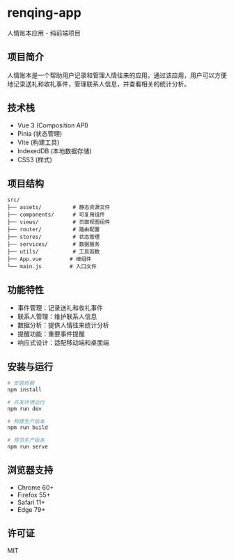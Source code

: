 # renqing-app
人情账本应用 - 纯前端项目

## 项目简介
人情账本是一个帮助用户记录和管理人情往来的应用。通过该应用，用户可以方便地记录送礼和收礼事件，管理联系人信息，并查看相关的统计分析。

## 技术栈
- Vue 3 (Composition API)
- Pinia (状态管理)
- Vite (构建工具)
- IndexedDB (本地数据存储)
- CSS3 (样式)

## 项目结构
```
src/
├── assets/          # 静态资源文件
├── components/      # 可复用组件
├── views/           # 页面视图组件
├── router/          # 路由配置
├── stores/          # 状态管理
├── services/        # 数据服务
├── utils/           # 工具函数
├── App.vue         # 根组件
└── main.js         # 入口文件
```

## 功能特性
- 事件管理：记录送礼和收礼事件
- 联系人管理：维护联系人信息
- 数据分析：提供人情往来统计分析
- 提醒功能：重要事件提醒
- 响应式设计：适配移动端和桌面端

## 安装与运行
```bash
# 安装依赖
npm install

# 开发环境运行
npm run dev

# 构建生产版本
npm run build

# 预览生产版本
npm run serve
```

## 浏览器支持
- Chrome 60+
- Firefox 55+
- Safari 11+
- Edge 79+

## 许可证
MIT